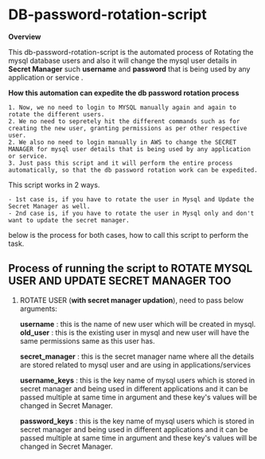 # DB-password-rotation-script

**Overview**

This db-password-rotation-script is the automated process of Rotating the mysql database users and also it will change the mysql user details in **Secret Manager** such **username** and **password** that is being used by any application or service .

**How this automation can expedite the db password rotation process**

    1. Now, we no need to login to MYSQL manually again and again to rotate the different users.
    2. We no need to sepretely hit the different commands such as for creating the new user, granting permissions as per other respective user.
    2. We also no need to login manually in AWS to change the SECRET MANAGER for mysql user details that is being used by any application or service.
    3. Just pass this script and it will perform the entire process automatically, so that the db password rotation work can be expedited.


This script works in 2 ways.

    - 1st case is, if you have to rotate the user in Mysql and Update the Secret Manager as well.
    - 2nd case is, if you have to rotate the user in Mysql only and don't want to update the secret manager.

below is the process for both cases, how to call this script to perform the task.


## Process of running the script to ROTATE MYSQL USER AND UPDATE SECRET MANAGER TOO

1. ROTATE USER (**with secret manager updation**), need to pass below arguments:
    
    **username**        : this is the name of new user which will be created in mysql.
    **old_user**        : this is the existing user in mysql and new user will have the same permissions same as this user has.
    
    **secret_manager**  : this is the secret manager name where all the details are stored related to mysql user and are using in applications/services
    
    **username_keys**   : this is the key name of mysql users which is stored in secret manager and being used in different applications and it can be passed multiple at same time in argument and these key's values will be changed in Secret Manager.
    
    **password_keys**   : this is the key name of mysql users which is stored in secret manager and being used in different applications and it can be passed multiple at same time in argument and these key's values will be changed in Secret Manager.

